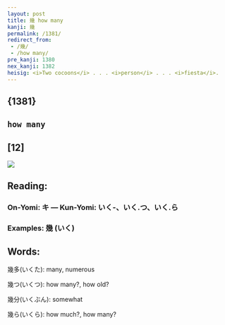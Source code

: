 ```yaml
---
layout: post
title: 幾 how many
kanji: 幾
permalink: /1381/
redirect_from:
 - /幾/
 - /how many/
pre_kanji: 1380
nex_kanji: 1382
heisig: <i>Two cocoons</i> . . . <i>person</i> . . . <i>fiesta</i>.
---
```


## {1381}

## `how many`

## [12]

<div class="stroke"><img src="E5B9BE.png" /></div>

## Reading:

### On-Yomi: キ &mdash; Kun-Yomi: いく-、いく.つ、いく.ら

### Examples: 幾 (いく)

## Words:

幾多(いくた): many, numerous

幾つ(いくつ): how many?, how old?

幾分(いくぶん): somewhat

幾ら(いくら): how much?, how many?
